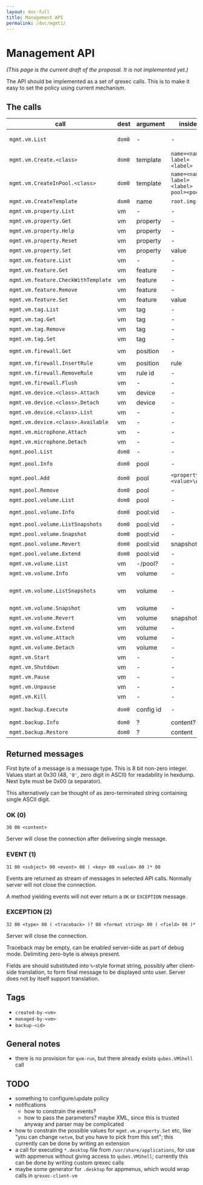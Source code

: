 ```yaml
---
layout: doc-full
title: Management API
permalink: /doc/mgmt1/
---
```


# Management API

*(This page is the current draft of the proposal. It is not implemented yet.)*

The API should be implemented as a set of qrexec calls. This is to make it easy
to set the policy using current mechanism.

## The calls

| call                                    | dest                   | argument      | inside                                    | return                                   | note |
| --------------------------------------- | ---------------------- | ------------- | ----------------------------------------- | ---------------------------------------- | ---- |
| `mgmt.vm.List`                          | `dom0`                 | -             | -                                         | `<name> class=<class> state=<state>\n`   |
| `mgmt.vm.Create.<class>`                | `dom0`                 | template      | `name=<name> label=<label>`               | -                                        |
| `mgmt.vm.CreateInPool.<class>`          | `dom0`                 | template      | `name=<name> label=<label> pool=<pool>`   | -                                        |
| `mgmt.vm.CreateTemplate`                | `dom0`                 | name          | `root.img`                                | -                                        |
| `mgmt.vm.property.List`                 | vm                     | -             | -                                         | `<property>\n`                           |
| `mgmt.vm.property.Get`                  | vm                     | property      | -                                         | `default={yes|no} <value>`               |
| `mgmt.vm.property.Help`                 | vm                     | property      | -                                         | `help.rst`                               |
| `mgmt.vm.property.Reset`                | vm                     | property      | -                                         | -                                        |
| `mgmt.vm.property.Set`                  | vm                     | property      | value                                     | -                                        |
| `mgmt.vm.feature.List`                  | vm                     | -             | -                                         | `<feature>\n`                            |
| `mgmt.vm.feature.Get`                   | vm                     | feature       | -                                         | value                                    |
| `mgmt.vm.feature.CheckWithTemplate`     | vm                     | feature       | -                                         | value                                    |
| `mgmt.vm.feature.Remove`                | vm                     | feature       | -                                         | -                                        |
| `mgmt.vm.feature.Set`                   | vm                     | feature       | value                                     | -                                        |
| `mgmt.vm.tag.List`                      | vm                     | tag           | -                                         | `<tag>\n`                                |
| `mgmt.vm.tag.Get`                       | vm                     | tag           | -                                         | `0` or `1`                               | retcode? |
| `mgmt.vm.tag.Remove`                    | vm                     | tag           | -                                         | -                                        |
| `mgmt.vm.tag.Set`                       | vm                     | tag           | -                                         | -                                        |
| `mgmt.vm.firewall.Get`                  | vm                     | position      | -                                         | `<rule id> <rule>\n`                     |
| `mgmt.vm.firewall.InsertRule`           | vm                     | position      | rule                                      | rule id                                  |
| `mgmt.vm.firewall.RemoveRule`           | vm                     | rule id       | -                                         | -                                        |
| `mgmt.vm.firewall.Flush`                | vm                     | -             | -                                         | -                                        |
| `mgmt.vm.device.<class>.Attach`         | vm                     | device        | -                                         | -                                        |
| `mgmt.vm.device.<class>.Detach`         | vm                     | device        | -                                         | -                                        |
| `mgmt.vm.device.<class>.List`           | vm                     | -             | -                                         | `<device>\n`                             |
| `mgmt.vm.device.<class>.Available`      | vm                     | -             | -                                         | `<device>\n`                             |
| `mgmt.vm.microphone.Attach`             | vm                     | -             | -                                         | -                                        |
| `mgmt.vm.microphone.Detach`             | vm                     | -             | -                                         | -                                        |
| `mgmt.pool.List`                        | `dom0`                 | -             | -                                         | `<pool>\n`                               |
| `mgmt.pool.Info`                        | `dom0`                 | pool          | -                                         | `<property>=<value>\n`                   |
| `mgmt.pool.Add`                         | `dom0`                 | pool          | `<property>=<value>\n`                    | -                                        |
| `mgmt.pool.Remove`                      | `dom0`                 | pool          | -                                         | -                                        |
| `mgmt.pool.volume.List`                 | `dom0`                 | pool          | -                                         | volume id                                |
| `mgmt.pool.volume.Info`                 | `dom0`                 | pool:vid      | -                                         | `<property>=<value>\n`                   |
| `mgmt.pool.volume.ListSnapshots`        | `dom0`                 | pool:vid      | -                                         | `<snapshot>\n`                           |
| `mgmt.pool.volume.Snapshot`             | `dom0`                 | pool:vid      | -                                         | snapshot                                 |
| `mgmt.pool.volume.Revert`               | `dom0`                 | pool:vid      | snapshot                                  | -                                        |
| `mgmt.pool.volume.Extend`               | `dom0`                 | pool:vid      | -                                         | `<size_in_bytes>`                        |
| `mgmt.vm.volume.List`                   | vm                     | -/pool?       | -                                         | ?                                        |
| `mgmt.vm.volume.Info`                   | vm                     | volume        | -                                         | ?                                        |
| `mgmt.vm.volume.ListSnapshots`          | vm                     | volume        | -                                         | snapshot                                 | duplicate of `mgmt.pool.volume.`, but with other call params |
| `mgmt.vm.volume.Snapshot`               | vm                     | volume        | -                                         | snapshot                                 | id. |
| `mgmt.vm.volume.Revert`                 | vm                     | volume        | snapshot                                  | -                                        | id. |
| `mgmt.vm.volume.Extend`                 | vm                     | volume        | -                                         | `<size_in_bytes>`                        | id. |
| `mgmt.vm.volume.Attach`                 | vm                     | volume        | -                                         | -                                        |
| `mgmt.vm.volume.Detach`                 | vm                     | volume        | -                                         | -                                        |
| `mgmt.vm.Start`                         | vm                     | -             | -                                         | -                                        |
| `mgmt.vm.Shutdown`                      | vm                     | -             | -                                         | -                                        |
| `mgmt.vm.Pause`                         | vm                     | -             | -                                         | -                                        |
| `mgmt.vm.Unpause`                       | vm                     | -             | -                                         | -                                        |
| `mgmt.vm.Kill`                          | vm                     | -             | -                                         | -                                        |
| `mgmt.backup.Execute`                   | `dom0`                 | config id     | -                                         | -                                        | config in `/etc/qubes/backup/<id>.conf` |
| `mgmt.backup.Info`                      | `dom0`                 | ?             | content?                                  | ?                                        |
| `mgmt.backup.Restore`                   | `dom0`                 | ?             | content                                   | ?                                        |

## Returned messages

First byte of a message is a message type. This is 8 bit non-zero integer.
Values start at 0x30 (48, `'0'`, zero digit in ASCII) for readability in hexdump.
Next byte must be 0x00 (a separator).

This alternatively can be thought of as zero-terminated string containing
single ASCII digit.

### OK (0)

```
30 00 <content>
```

Server will close the connection after delivering single message.

### EVENT (1)

```
31 00 <subject> 00 <event> 00 ( <key> 00 <value> 00 )* 00
```

Events are returned as stream of messages in selected API calls. Normally server
will not close the connection.

A method yielding events will not ever return a `OK` or `EXCEPTION` message.

### EXCEPTION (2)

```
32 00 <type> 00 ( <traceback> )? 00 <format string> 00 ( <field> 00 )*
```

Server will close the connection.

Traceback may be empty, can be enabled server-side as part of debug mode.
Delimiting zero-byte is always present.

Fields are should substituted into `%`-style format string, possibly after
client-side translation, to form final message to be displayed unto user. Server
does not by itself support translation.

## Tags

- `created-by-<vm>`
- `managed-by-<vm>`
- `backup-<id>`

## General notes

- there is no provision for `qvm-run`, but there already exists `qubes.VMShell` call

## TODO

- something to configure/update policy
- notifications
  - how to constrain the events?
  - how to pass the parameters? maybe XML, since this is trusted anyway and
    parser may be complicated
- how to constrain the possible values for `mgmt.vm.property.Set` etc, like
  "you can change `netvm`, but you have to pick from this set"; this currently
  can be done by writing an extension
- a call for executing `*.desktop` file from `/usr/share/applications`, for use
  with appmenus without giving access to `qubes.VMShell`; currently this can be
  done by writing custom qrexec calls
- maybe some generator for `.desktop` for appmenus, which would wrap calls in
  `qrexec-client-vm`

